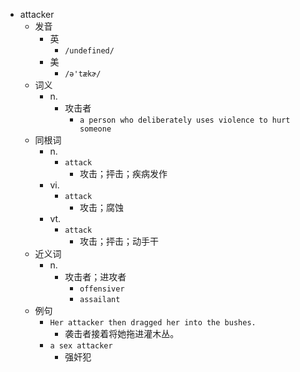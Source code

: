 - attacker
  - 发音
    - 英
      - `/undefined/`
    - 美
      - `/ə'tækɚ/`
  - 词义
    - n.
      - 攻击者
        - `a person who deliberately uses violence to hurt someone`
  - 同根词
    - n.
      - `attack`
        - 攻击；抨击；疾病发作
    - vi.
      - `attack`
        - 攻击；腐蚀
    - vt.
      - `attack`
        - 攻击；抨击；动手干
  - 近义词
    - n.
      - 攻击者；进攻者
        - `offensiver`
        - `assailant`
  - 例句
    - `Her attacker then dragged her into the bushes.`
      - 袭击者接着将她拖进灌木丛。
    - `a sex attacker`
      - 强奸犯

